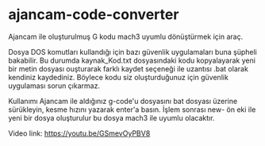 # ajancam-code-converter
Ajancam ile oluşturulmuş G kodu mach3 uyumlu dönüştürmek için araç.

Dosya DOS komutları kullandığı için bazı güvenlik uygulamaları buna şüpheli bakabilir.
Bu durumda kaynak_Kod.txt dosyasındaki kodu kopyalayarak yeni bir metin dosyası ouşturarak farklı kaydet seçeneği ile uzantısı .bat olarak kendiniz kaydediniz.
Böylece kodu siz oluşturduğunuz için güvenlik uygulaması sorun çıkarmaz.

Kullanımı Ajancam ile aldığınız g-code'u dosyasını bat dosyası üzerine sürükleyin, kesme hızını yazarak enter'a basın.
İşlem sonrası new- ön eki ile yeni bir dosya oluşturulur bu dosya mach3 ile uyumlu olacaktır.

Video link: https://youtu.be/GSmevOyPBV8
